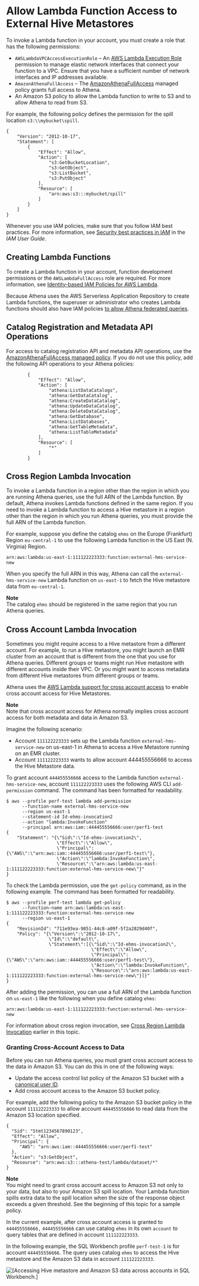 # Allow Lambda Function Access to External Hive Metastores<a name="hive-metastore-iam-access-lambda"></a>

To invoke a Lambda function in your account, you must create a role that has the following permissions:
+ `AWSLambdaVPCAccessExecutionRole` – An [AWS Lambda Execution Role](https://docs.aws.amazon.com/lambda/latest/dg/lambda-intro-execution-role.html) permission to manage elastic network interfaces that connect your function to a VPC\. Ensure that you have a sufficient number of network interfaces and IP addresses available\.
+ `AmazonAthenaFullAccess` – The [AmazonAthenaFullAccess](amazonathenafullaccess-managed-policy.md) managed policy grants full access to Athena\.
+ An Amazon S3 policy to allow the Lambda function to write to S3 and to allow Athena to read from S3\.

For example, the following policy defines the permission for the spill location `s3:\\mybucket\spill`\.

```
{
    "Version": "2012-10-17",
    "Statement": [
        {
            "Effect": "Allow",
            "Action": [
                "s3:GetBucketLocation",
                "s3:GetObject",
                "s3:ListBucket",
                "s3:PutObject"
            ],
            "Resource": [
                "arn:aws:s3:::mybucket/spill"
            ]
        }
    ]
}
```

Whenever you use IAM policies, make sure that you follow IAM best practices\. For more information, see [Security best practices in IAM](https://docs.aws.amazon.com/IAM/latest/UserGuide/best-practices.html) in the *IAM User Guide*\.

## Creating Lambda Functions<a name="hive-metastore-iam-access-lambda-creating-lambda-functions"></a>

To create a Lambda function in your account, function development permissions or the `AWSLambdaFullAccess` role are required\. For more information, see [Identity\-based IAM Policies for AWS Lambda](https://docs.aws.amazon.com/lambda/latest/dg/access-control-identity-based.html)\.

Because Athena uses the AWS Serverless Application Repository to create Lambda functions, the superuser or administrator who creates Lambda functions should also have IAM policies [to allow Athena federated queries](federated-query-iam-access.md)\.

## Catalog Registration and Metadata API Operations<a name="hive-metastore-iam-access-lambda-catalog-registration-and-metadata-api-operations"></a>

For access to catalog registration API and metadata API operations, use the [AmazonAthenaFullAccess managed policy](amazonathenafullaccess-managed-policy.md)\. If you do not use this policy, add the following API operations to your Athena policies:

```
        {
            "Effect": "Allow",
            "Action": [
                "athena:ListDataCatalogs",
                "athena:GetDataCatalog",
                "athena:CreateDataCatalog",
                "athena:UpdateDataCatalog",
                "athena:DeleteDataCatalog",
                "athena:GetDatabase",
                "athena:ListDatabases",
                "athena:GetTableMetadata",
                "athena:ListTableMetadata"
            ],
            "Resource": [
                "*"
            ]
        }
```

## Cross Region Lambda Invocation<a name="hive-metastore-iam-access-lambda-cross-region-invocation"></a>

To invoke a Lambda function in a region other than the region in which you are running Athena queries, use the full ARN of the Lambda function\. By default, Athena invokes Lambda functions defined in the same region\. If you need to invoke a Lambda function to access a Hive metastore in a region other than the region in which you run Athena queries, you must provide the full ARN of the Lambda function\.

For example, suppose you define the catalog `ehms` on the Europe \(Frankfurt\) Region `eu-central-1` to use the following Lambda function in the US East \(N\. Virginia\) Region\.

```
arn:aws:lambda:us-east-1:111122223333:function:external-hms-service-new     
```

When you specify the full ARN in this way, Athena can call the `external-hms-service-new` Lambda function on `us-east-1` to fetch the Hive metastore data from `eu-central-1`\.

**Note**  
The catalog `ehms` should be registered in the same region that you run Athena queries\.

## Cross Account Lambda Invocation<a name="hive-metastore-iam-access-lambda-cross-account-invocation"></a>

Sometimes you might require access to a Hive metastore from a different account\. For example, to run a Hive metastore, you might launch an EMR cluster from an account that is different from the one that you use for Athena queries\. Different groups or teams might run Hive metastore with different accounts inside their VPC\. Or you might want to access metadata from different Hive metastores from different groups or teams\.

Athena uses the [AWS Lambda support for cross account access](https://aws.amazon.com/blogs/compute/easy-authorization-of-aws-lambda-functions/) to enable cross account access for Hive Metastores\.

**Note**  
Note that cross account access for Athena normally implies cross account access for both metadata and data in Amazon S3\.

Imagine the following scenario:
+ Account `111122223333` sets up the Lambda function `external-hms-service-new` on us\-east\-1 in Athena to access a Hive Metastore running on an EMR cluster\.
+ Account `111122223333` wants to allow account 444455556666 to access the Hive Metastore data\.

To grant account `444455556666` access to the Lambda function `external-hms-service-new`, account `111122223333` uses the following AWS CLI `add-permission` command\. The command has been formatted for readability\.

```
$ aws --profile perf-test lambda add-permission
      --function-name external-hms-service-new
      --region us-east-1
      --statement-id Id-ehms-invocation2
      --action "lambda:InvokeFunction"
      --principal arn:aws:iam::444455556666:user/perf1-test
{
    "Statement": "{\"Sid\":\"Id-ehms-invocation2\",
                   \"Effect\":\"Allow\",
                   \"Principal\":{\"AWS\":\"arn:aws:iam::444455556666:user/perf1-test\"},
                   \"Action\":\"lambda:InvokeFunction\",
                   \"Resource\":\"arn:aws:lambda:us-east-1:111122223333:function:external-hms-service-new\"}"
}
```

To check the Lambda permission, use the `get-policy` command, as in the following example\. The command has been formatted for readability\.

```
$ aws --profile perf-test lambda get-policy 
      --function-name arn:aws:lambda:us-east-1:111122223333:function:external-hms-service-new 
      --region us-east-1
{
    "RevisionId": "711e93ea-9851-44c8-a09f-5f2a2829d40f",
    "Policy": "{\"Version\":\"2012-10-17\",
                \"Id\":\"default\",
                \"Statement\":[{\"Sid\":\"Id-ehms-invocation2\",
                                \"Effect\":\"Allow\",
                                \"Principal\":{\"AWS\":\"arn:aws:iam::444455556666:user/perf1-test\"},
                                \"Action\":\"lambda:InvokeFunction\",
                                \"Resource\":\"arn:aws:lambda:us-east-1:111122223333:function:external-hms-service-new\"}]}"
}
```

After adding the permission, you can use a full ARN of the Lambda function on `us-east-1` like the following when you define catalog `ehms`:

```
arn:aws:lambda:us-east-1:111122223333:function:external-hms-service-new
```

For information about cross region invocation, see [Cross Region Lambda Invocation](#hive-metastore-iam-access-lambda-cross-region-invocation) earlier in this topic\.

### Granting Cross\-Account Access to Data<a name="hive-metastore-iam-access-lambda-granting-cross-account-access-to-data"></a>

Before you can run Athena queries, you must grant cross account access to the data in Amazon S3\. You can do this in one of the following ways:
+ Update the access control list policy of the Amazon S3 bucket with a [canonical user ID](https://docs.aws.amazon.com/general/latest/gr/acct-identifiers.html)\.
+ Add cross account access to the Amazon S3 bucket policy\.

For example, add the following policy to the Amazon S3 bucket policy in the account `111122223333` to allow account `444455556666` to read data from the Amazon S3 location specified\.

```
{
  "Sid": "Stmt1234567890123",
  "Effect": "Allow",
  "Principal": {
     "AWS": "arn:aws:iam::444455556666:user/perf1-test"
  },
  "Action": "s3:GetObject",
  "Resource": "arn:aws:s3:::athena-test/lambda/dataset/*"
}
```

**Note**  
You might need to grant cross account access to Amazon S3 not only to your data, but also to your Amazon S3 spill location\. Your Lambda function spills extra data to the spill location when the size of the response object exceeds a given threshold\. See the beginning of this topic for a sample policy\.

In the current example, after cross account access is granted to `444455556666,` `444455556666` can use catalog `ehms` in its own `account` to query tables that are defined in account `111122223333`\.

In the following example, the SQL Workbench profile `perf-test-1` is for account `444455556666`\. The query uses catalog `ehms` to access the Hive metastore and the Amazon S3 data in account `111122223333`\.

![\[Accessing Hive metastore and Amazon S3 data across accounts in SQL Workbench.\]](http://docs.aws.amazon.com/athena/latest/ug/images/hive-metastore-iam-access-lambda-1.png)